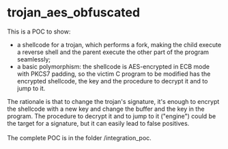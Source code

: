 # trojan_aes_obfuscated
This is a POC to show:

- a shellcode for a trojan, which performs a fork, making the child execute a reverse shell and the parent execute the other part of the program seamlessly;
- a basic polymorphism: the shellcode is AES-encrypted in ECB mode with PKCS7 padding, so the victim C program to be modified has the encrypted shellcode, the key and the procedure to decrypt it and to jump to it.

The rationale is that to change the trojan's signature, it's enough to encrypt the shellcode with a new key and change the buffer and the key in the program. The procedure to decrypt it and to jump to it ("engine") could be the target for a signature, but it can easily lead to false positives. </br> </br>
The complete POC is in the folder /integration_poc. 
